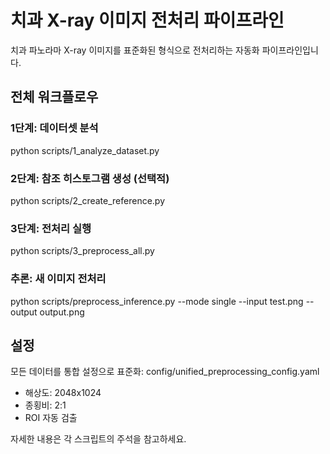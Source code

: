 # 치과 X-ray 이미지 전처리 파이프라인

치과 파노라마 X-ray 이미지를 표준화된 형식으로 전처리하는 자동화 파이프라인입니다.

## 전체 워크플로우

### 1단계: 데이터셋 분석
python scripts/1_analyze_dataset.py

### 2단계: 참조 히스토그램 생성 (선택적)
python scripts/2_create_reference.py

### 3단계: 전처리 실행
python scripts/3_preprocess_all.py

### 추론: 새 이미지 전처리
python scripts/preprocess_inference.py --mode single --input test.png --output output.png

## 설정

모든 데이터를 통합 설정으로 표준화: config/unified_preprocessing_config.yaml
- 해상도: 2048x1024
- 종횡비: 2:1
- ROI 자동 검출

자세한 내용은 각 스크립트의 주석을 참고하세요.

